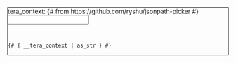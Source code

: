 <div title="tera_context" style="border: solid 1px;">
<span>tera_context:</span>
<link rel="stylesheet" href="/jsonpath-picker.min.css" />
<script type="text/javascript" src="/jsonpath-picker.min.js"></script>
{# from https://github.com/ryshu/jsonpath-picker #}

<div id="dests" type="text"></div>
<input class="path" type="text">
<pre id="json-renderer"></pre>

<script type="text/javascript">
let data = {{ __tera_context | as_str }};
source = document.querySelector('#json-renderer');
dest = document.querySelectorAll('.path');

JPPicker.render(source, data, dest);
</script>
<pre><code>
{# { __tera_context | as_str } #}
</code></pre>
</div>
